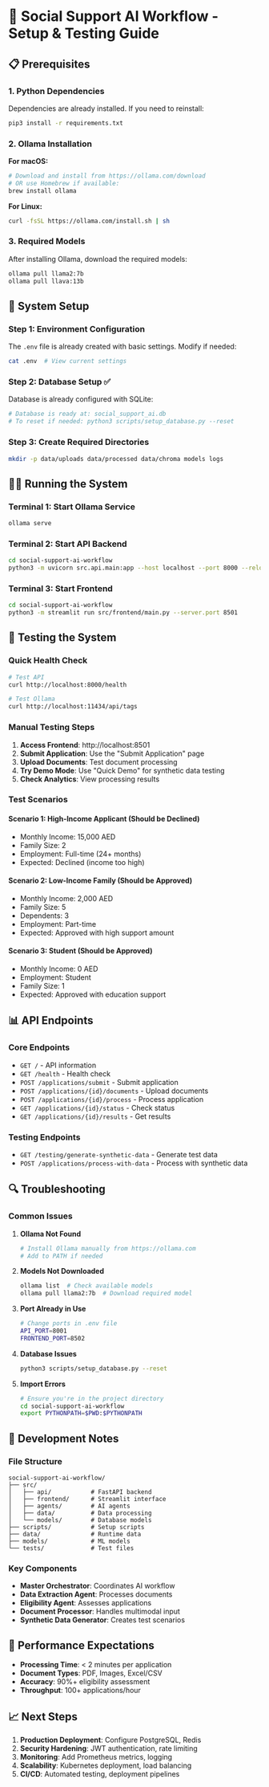 # 🚀 Social Support AI Workflow - Setup & Testing Guide

## 📋 Prerequisites

### 1. Python Dependencies
Dependencies are already installed. If you need to reinstall:
```bash
pip3 install -r requirements.txt
```

### 2. Ollama Installation
**For macOS:**
```bash
# Download and install from https://ollama.com/download
# OR use Homebrew if available:
brew install ollama
```

**For Linux:**
```bash
curl -fsSL https://ollama.com/install.sh | sh
```

### 3. Required Models
After installing Ollama, download the required models:
```bash
ollama pull llama2:7b
ollama pull llava:13b
```

## 🔧 System Setup

### Step 1: Environment Configuration
The `.env` file is already created with basic settings. Modify if needed:

```bash
cat .env  # View current settings
```

### Step 2: Database Setup ✅
Database is already configured with SQLite:
```bash
# Database is ready at: social_support_ai.db
# To reset if needed: python3 scripts/setup_database.py --reset
```

### Step 3: Create Required Directories
```bash
mkdir -p data/uploads data/processed data/chroma models logs
```

## 🏃‍♂️ Running the System

### Terminal 1: Start Ollama Service
```bash
ollama serve
```

### Terminal 2: Start API Backend
```bash
cd social-support-ai-workflow
python3 -m uvicorn src.api.main:app --host localhost --port 8000 --reload
```

### Terminal 3: Start Frontend
```bash
cd social-support-ai-workflow
python3 -m streamlit run src/frontend/main.py --server.port 8501
```

## 🧪 Testing the System

### Quick Health Check
```bash
# Test API
curl http://localhost:8000/health

# Test Ollama
curl http://localhost:11434/api/tags
```

### Manual Testing Steps

1. **Access Frontend**: http://localhost:8501
2. **Submit Application**: Use the "Submit Application" page
3. **Upload Documents**: Test document processing
4. **Try Demo Mode**: Use "Quick Demo" for synthetic data testing
5. **Check Analytics**: View processing results

### Test Scenarios

#### Scenario 1: High-Income Applicant (Should be Declined)
- Monthly Income: 15,000 AED
- Family Size: 2
- Employment: Full-time (24+ months)
- Expected: Declined (income too high)

#### Scenario 2: Low-Income Family (Should be Approved)
- Monthly Income: 2,000 AED
- Family Size: 5
- Dependents: 3
- Employment: Part-time
- Expected: Approved with high support amount

#### Scenario 3: Student (Should be Approved)
- Monthly Income: 0 AED
- Employment: Student
- Family Size: 1
- Expected: Approved with education support

## 📊 API Endpoints

### Core Endpoints
- `GET /` - API information
- `GET /health` - Health check
- `POST /applications/submit` - Submit application
- `POST /applications/{id}/documents` - Upload documents
- `POST /applications/{id}/process` - Process application
- `GET /applications/{id}/status` - Check status
- `GET /applications/{id}/results` - Get results

### Testing Endpoints
- `GET /testing/generate-synthetic-data` - Generate test data
- `POST /applications/process-with-data` - Process with synthetic data

## 🔍 Troubleshooting

### Common Issues

1. **Ollama Not Found**
   ```bash
   # Install Ollama manually from https://ollama.com
   # Add to PATH if needed
   ```

2. **Models Not Downloaded**
   ```bash
   ollama list  # Check available models
   ollama pull llama2:7b  # Download required model
   ```

3. **Port Already in Use**
   ```bash
   # Change ports in .env file
   API_PORT=8001
   FRONTEND_PORT=8502
   ```

4. **Database Issues**
   ```bash
   python3 scripts/setup_database.py --reset
   ```

5. **Import Errors**
   ```bash
   # Ensure you're in the project directory
   cd social-support-ai-workflow
   export PYTHONPATH=$PWD:$PYTHONPATH
   ```

## 📝 Development Notes

### File Structure
```
social-support-ai-workflow/
├── src/
│   ├── api/           # FastAPI backend
│   ├── frontend/      # Streamlit interface
│   ├── agents/        # AI agents
│   ├── data/          # Data processing
│   └── models/        # Database models
├── scripts/           # Setup scripts
├── data/              # Runtime data
├── models/            # ML models
└── tests/             # Test files
```

### Key Components
- **Master Orchestrator**: Coordinates AI workflow
- **Data Extraction Agent**: Processes documents
- **Eligibility Agent**: Assesses applications
- **Document Processor**: Handles multimodal input
- **Synthetic Data Generator**: Creates test scenarios

## 🎯 Performance Expectations

- **Processing Time**: < 2 minutes per application
- **Document Types**: PDF, Images, Excel/CSV
- **Accuracy**: 90%+ eligibility assessment
- **Throughput**: 100+ applications/hour

## 📈 Next Steps

1. **Production Deployment**: Configure PostgreSQL, Redis
2. **Security Hardening**: JWT authentication, rate limiting
3. **Monitoring**: Add Prometheus metrics, logging
4. **Scalability**: Kubernetes deployment, load balancing
5. **CI/CD**: Automated testing, deployment pipelines 